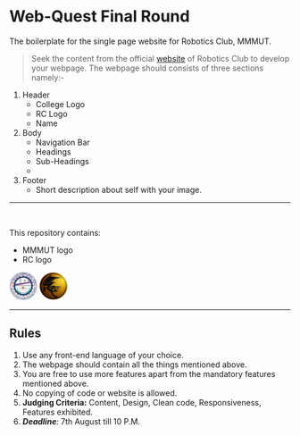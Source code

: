 # Web-Quest Final Round 
The boilerplate for the single page website for Robotics Club, MMMUT.


> Seek the content from the official [website][website] of Robotics Club to develop your webpage. The webpage should consists of three sections namely:-
1. Header
      - College Logo
      - RC Logo
      - Name 
2. Body 
      -  Navigation Bar
      -  Headings
      -  Sub-Headings
      -    
3. Footer
      - Short description about self with your image.

---

<br/>

This repository contains:
-  MMMUT logo 
-  RC logo 

<img  width="50px" src="./mmm_logo.png"/>
<img  width="50px" src="./rc_logo.png"/>

---

## Rules
1. Use any front-end language of your choice.
2. The webpage should contain all the things mentioned above.
3. You are free to use more features apart from the mandatory features mentioned above.
4. No copying of code or website is allowed.
5. **Judging Criteria:** Content, Design, Clean code, Responsiveness, Features exhibited.
6. ___Deadline___: 7th August till 10 P.M.


[website]: http://www.roboticsclub.mmmut.ac.in/